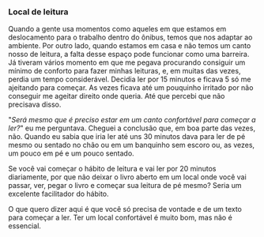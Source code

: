 ### Local de leitura

Quando a gente usa momentos como aqueles em que estamos em deslocamento para o trabalho dentro do ônibus, temos que nos adaptar ao ambiente. Por outro lado, quando estamos em casa e não temos um canto nosso de leitura, a falta desse espaço pode funcionar como uma barreira. Já tiveram vários momento em que me pegava procurando consiguir um mínimo de conforto para fazer minhas leituras, e, em muitas das vezes, perdia um tempo considerável. Decidia ler por 15 minutos e ficava 5 só me ajeitando para começar. As vezes ficava até um pouquinho irritado por não conseguir me ageitar direito onde queria. Até que percebi que não precisava disso.

"*Será mesmo que é preciso estar em um canto confortável para começar a ler?*" eu me perguntava. Cheguei a conclusão que, em boa parte das vezes, não. Quando eu sabia que iria ler até uns 30 minutos dava para ler de pé mesmo ou sentado no chão ou em um banquinho sem escoro ou, as vezes, um pouco em pé e um pouco sentado.

Se você vai começar o hábito de leitura e vai ler por 20 minutos diariamente, por que não deixar o livro aberto em um local onde você vai passar, ver, pegar o livro e começar sua leitura de pé mesmo? Seria um excelente facilitador do hábito.

O que quero dizer aqui é que você só precisa de vontade e de um texto para começar a ler. Ter um local confortável é muito bom, mas não é essencial.

